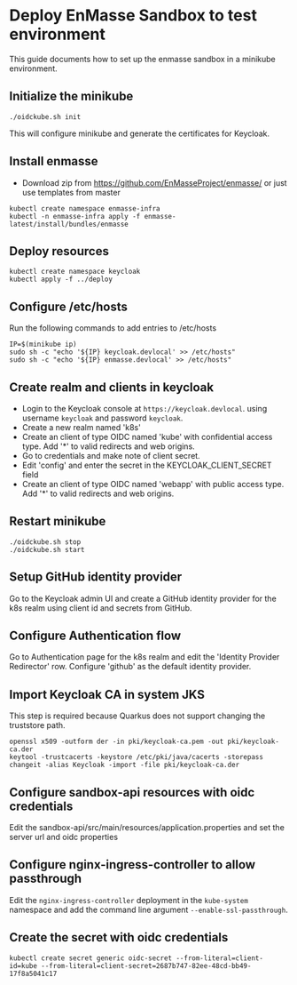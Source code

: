 # Deploy EnMasse Sandbox to test environment

This guide documents how to set up the enmasse sandbox in a minikube environment.

## Initialize the minikube 

```
./oidckube.sh init
```

This will configure minikube and generate the certificates for Keycloak.

## Install enmasse

* Download zip from https://github.com/EnMasseProject/enmasse/ or just use templates from master

```
kubectl create namespace enmasse-infra
kubectl -n enmasse-infra apply -f enmasse-latest/install/bundles/enmasse
```

## Deploy resources

```
kubectl create namespace keycloak
kubectl apply -f ../deploy
```

## Configure /etc/hosts

Run the following commands to add entries to /etc/hosts

```
IP=$(minikube ip)
sudo sh -c "echo '${IP} keycloak.devlocal' >> /etc/hosts"
sudo sh -c "echo '${IP} enmasse.devlocal' >> /etc/hosts"
```

## Create realm and clients in keycloak

* Login to the Keycloak console at `https://keycloak.devlocal`. using username `keycloak` and
  password `keycloak`.
* Create a new realm named 'k8s'
* Create an client of type OIDC named 'kube' with confidential access type. Add '\*' to valid redirects
  and web origins.
* Go to credentials and make note of client secret.
* Edit 'config' and enter the secret in the KEYCLOAK_CLIENT_SECRET field
* Create an client of type OIDC named 'webapp' with public access type. Add '\*' to valid redirects and web
  origins.

## Restart minikube

```
./oidckube.sh stop
./oidckube.sh start
```

## Setup GitHub identity provider

Go to the Keycloak admin UI and create a GitHub identity provider for the k8s realm using client id and secrets from GitHub.

## Configure Authentication flow

Go to Authentication page for the k8s realm and edit the 'Identity Provider Redirector' row.
Configure 'github' as the default identity provider.

## Import Keycloak CA in system JKS 

This step is required because Quarkus does not support changing the truststore path.

```
openssl x509 -outform der -in pki/keycloak-ca.pem -out pki/keycloak-ca.der
keytool -trustcacerts -keystore /etc/pki/java/cacerts -storepass changeit -alias Keycloak -import -file pki/keycloak-ca.der
```

## Configure sandbox-api resources with oidc credentials

Edit the sandbox-api/src/main/resources/application.properties and set the server url and oidc properties

## Configure nginx-ingress-controller to allow passthrough

Edit the `nginx-ingress-controller` deployment in the `kube-system` namespace and add the command
line argument `--enable-ssl-passthrough`.

## Create the secret with oidc credentials

```
kubectl create secret generic oidc-secret --from-literal=client-id=kube --from-literal=client-secret=2687b747-82ee-48cd-bb49-17f8a5041c17
```

